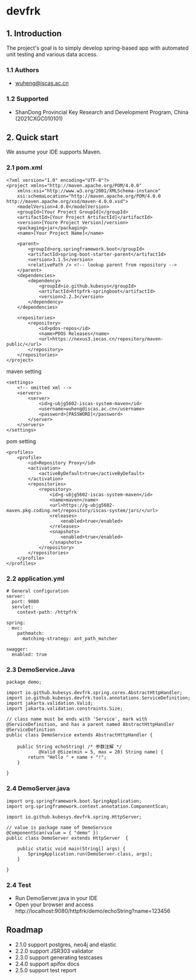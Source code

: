 # devfrk

## 1. Introduction

The project's goal is to simply develop spring-based app with automated unit testing and various data access.


### 1.1 Authors

- wuheng@iscas.ac.cn

### 1.2 Supported

- ShanDong Provincial Key Research and Development Program, China (2021CXGC010101)
 
## 2. Quick start

We assume your IDE supports Maven.

### 2.1 pom.xml

```
<?xml version="1.0" encoding="UTF-8"?>
<project xmlns="http://maven.apache.org/POM/4.0.0"
	xmlns:xsi="http://www.w3.org/2001/XMLSchema-instance"
	xsi:schemaLocation="http://maven.apache.org/POM/4.0.0 http://maven.apache.org/xsd/maven-4.0.0.xsd">
	<modelVersion>4.0.0</modelVersion>
	<groupId>[Your Project GroupId]</groupId>
	<artifactId>[Your Project ArtifactId]</artifactId>
	<version>[Youre Project Version]/version>
	<packaging>jar</packaging>
	<name>[Your Project Name]</name>
  
	<parent>
		<groupId>org.springframework.boot</groupId>
		<artifactId>spring-boot-starter-parent</artifactId>
		<version>3.1.5</version>
		<relativePath /> <!-- lookup parent from repository -->
	</parent>
	<dependencies>
		<dependency>
			<groupId>io.github.kubesys</groupId>
			<artifactId>httpfrk-springboot</artifactId>
			<version>2.2.3</version>
		</dependency>
	</dependencies>
	
	<repositories>
		<repository>
			<id>pdos-repos</id>
			<name>PDOS Releases</name>
			<url>https://nexus3.iecas.cn/repository/maven-public/</url>
		</repository>
	</repositories>
</project>
```

maven setting

```
<settings>
    <!-- omitted xml -->
    <servers>
        <server>
            <id>g-ubjg5602-iscas-system-maven</id>
            <username>wuheng@iscas.ac.cn</username>
            <password>[PASSWORD]</password>
        </server>
    </servers>
</settings>
```

pom setting

```
<profiles>
    <profile>
        <id>Repository Proxy</id>
        <activation>
            <activeByDefault>true</activeByDefault>
        </activation>
        <repositories>
            <repository>
                <id>g-ubjg5602-iscas-system-maven</id>
                <name>maven</name>
                <url>https://g-ubjg5602-maven.pkg.coding.net/repository/iscas-system/jars/</url>
                <releases>
                    <enabled>true</enabled>
                </releases>
                <snapshots>
                    <enabled>true</enabled>
                </snapshots>
            </repository>
        </repositories>
    </profile>
</profiles>
```

### 2.2 application.yml

```
# General configuration
server:
  port: 9080
  servlet:
    context-path: /httpfrk
    
spring:
  mvc:
    pathmatch:
      matching-strategy: ant_path_matcher
  
swagger:
  enabled: true
```

### 2.3 DemoService.Java

```
package demo;

import io.github.kubesys.devfrk.spring.cores.AbstractHttpHandler;
import io.github.kubesys.devfrk.tools.annotations.ServiceDefinition;
import jakarta.validation.Valid;
import jakarta.validation.constraints.Size;

// class name must be ends with 'Service', mark with @ServiceDefinition, and has a parent named AbstractHttpHandler
@ServiceDefinition
public class DemoService extends AbstractHttpHandler {
	
	public String echoString( /* 参数注解 */
			@Valid @Size(min = 5, max = 20) String name) {
		return "Hello " + name + "!";
	}
	
}
```

### 2.4 DemoServer.java

```
import org.springframework.boot.SpringApplication;
import org.springframework.context.annotation.ComponentScan;

import io.github.kubesys.devfrk.spring.HttpServer;

// value is package name of DemoService
@ComponentScan(value = { "demo" })
public class DemoServer extends HttpServer  {

	public static void main(String[] args) {
		SpringApplication.run(DemoServer.class, args);
	}

}
```

### 2.4 Test

- Run DemoServer.java in your IDE
- Open your browser and access   http://localhost:9080/httpfrk/demo/echoString?name=123456

## Roadmap
- 2.1.0 support postgres, neo4j and elastic
- 2.2.0 support JSR303 validator
- 2.3.0 support generating testcases
- 2.4.0 support apifox docs
- 2.5.0 support test report


